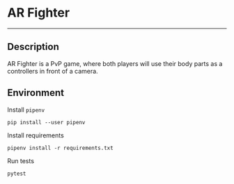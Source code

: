 # AR Fighter

---

## Description

AR Fighter is a PvP game, where both players will use their body parts as a controllers in front of a camera.

## Environment

Install `pipenv`
```shell
pip install --user pipenv
```

Install requirements

```shell
pipenv install -r requirements.txt
```

Run tests
```shell
pytest
```